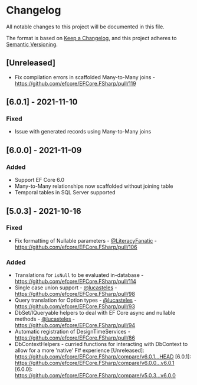 # Changelog

All notable changes to this project will be documented in this file.

The format is based on [Keep a Changelog](https://keepachangelog.com/en/1.0.0/),
and this project adheres to [Semantic Versioning](https://semver.org/spec/v2.0.0.html).

## [Unreleased]
- Fix compilation errors in scaffolded Many-to-Many joins - https://github.com/efcore/EFCore.FSharp/pull/119

## [6.0.1] - 2021-11-10

### Fixed
- Issue with generated records using Many-to-Many joins

## [6.0.0] - 2021-11-09

### Added
- Support EF Core 6.0
- Many-to-Many relationships now scaffolded without joining table
- Temporal tables in SQL Server supported

## [5.0.3] - 2021-10-16

### Fixed
- Fix formatting of Nullable parameters - [@LiteracyFanatic](https://github.com/LiteracyFanatic) - https://github.com/efcore/EFCore.FSharp/pull/106

### Added
- Translations for `isNull` to be evaluated in-database - https://github.com/efcore/EFCore.FSharp/pull/114
- Single case union support - [@lucasteles](https://github.com/lucasteles) - https://github.com/efcore/EFCore.FSharp/pull/98
- Query translation for Option types - [@lucasteles](https://github.com/lucasteles) - https://github.com/efcore/EFCore.FSharp/pull/93
- DbSet/IQueryable helpers to deal with EF Core async and nullable methods - [@lucasteles](https://github.com/lucasteles) - https://github.com/efcore/EFCore.FSharp/pull/94
- Automatic registration of DesignTimeServices - https://github.com/efcore/EFCore.FSharp/pull/86
- DbContextHelpers - curried functions for interacting with DbContext to allow for a more 'native' F# experience
[Unreleased]: https://github.com/efcore/EFCore.FSharp/compare/v6.0.1...HEAD
[6.0.1]: https://github.com/efcore/EFCore.FSharp/compare/v6.0.0...v6.0.1
[6.0.0]: https://github.com/efcore/EFCore.FSharp/compare/v5.0.3...v6.0.0
